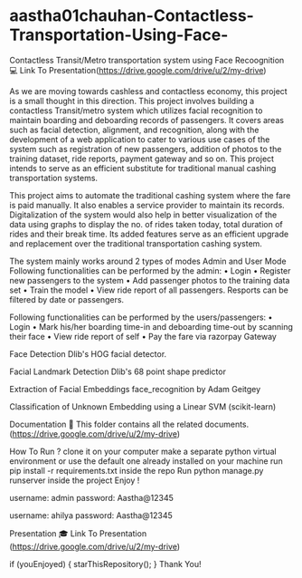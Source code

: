 # aastha01chauhan-Contactless-Transportation-Using-Face-
Contactless Transit/Metro transportation system using Face Recoognition 💻
Link To Presentation(https://drive.google.com/drive/u/2/my-drive)

As we are moving towards cashless and contactless economy, this project is a small thought in this direction. This project involves building a contactless Transit/metro system which utilizes facial recognition to maintain boarding and deboarding records of passengers. It covers areas such as facial detection, alignment, and recognition, along with the development of a web application to cater to various use cases of the system such as registration of new passengers, addition of photos to the training dataset, ride reports, payment gateway and so on. This project intends to serve as an efficient substitute for traditional manual cashing transportation systems.

This project aims to automate the traditional cashing system where the fare is paid manually. It also enables a service provider to maintain its records. Digitalization of the system would also help in better visualization of the data using graphs to display the no. of rides taken today, total duration of rides and their break time. Its added features serve as an efficient upgrade and replacement over the traditional transportation cashing system.


The system mainly works around 2 types of modes
Admin and User Mode
Following functionalities can be performed by the admin:
• Login
• Register new passengers to the system
• Add passenger photos to the training data set
• Train the model
• View ride report of all passengers. Resports can be filtered by date or passengers.

Following functionalities can be performed by the users/passengers:
• Login
• Mark his/her boarding time-in and deboarding time-out by scanning their face
• View ride report of self
• Pay the fare via razorpay Gateway

Face Detection
Dlib's HOG facial detector.

Facial Landmark Detection
Dlib's 68 point shape predictor

Extraction of Facial Embeddings
face_recognition by Adam Geitgey

Classification of Unknown Embedding
using a Linear SVM (scikit-learn)

Documentation 📰
This folder contains all the related documents. (https://drive.google.com/drive/u/2/my-drive)

How To Run ?
clone it on your computer
make a separate python virtual environment or use the default one already installed on your machine
run pip install -r requirements.txt inside the repo
Run python manage.py runserver inside the project
Enjoy !
             
username: admin
password: Aastha@12345

username: ahilya
password: Aastha@12345

Presentation 🎓
Link To Presentation
(https://drive.google.com/drive/u/2/my-drive)

if (youEnjoyed) {
    starThisRepository();
}
Thank You!
